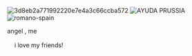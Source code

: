 ![3d8eb2a771992220e7e4a3c66ccba572](https://github.com/user-attachments/assets/b29320b1-dcfc-4344-95fa-ac9789b40b0c) 
![AYUDA PRUSSIA](https://github.com/user-attachments/assets/778595af-5a76-4c8f-85ab-75249862d195)![romano-spain](https://github.com/user-attachments/assets/bbb3d358-b22d-488a-bdaf-4eb1e7b51dce)


angel  , me 




 ㅤ󠀠󠀠
 i love  my   friends! 
 
            


 


 

 

